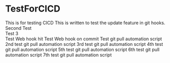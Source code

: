 # TestForCICD
This is for testing CICD
This is written to test the update feature in git hooks.
Second Test
<br>
Test 3
<br>
Test Web hook hit
Test Web hook on commit 
Test git pull automation script
2nd test git pull automation script
3rd test git pull automation script
4th test git pull automation script
5th test git pull automation script
6th test git pull automation script
7th test git pull automation script
